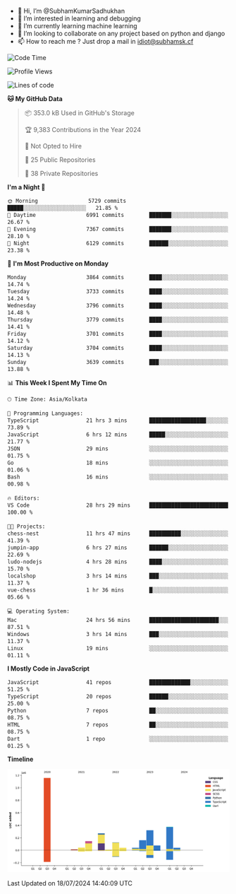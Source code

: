 - 👋 Hi, I’m @SubhamKumarSadhukhan
- 👀 I’m interested in learning and debugging
- 🌱 I’m currently learning machine learning
- 💞️ I’m looking to collaborate on any project based on python and django
- 📫 How to reach me ?
      Just drop a mail in idiot@subhamsk.cf

<!---
SubhamKumarSadhukhan/SubhamKumarSadhukhan is a ✨ special ✨ repository because its `README.md` (this file) appears on your GitHub profile.
You can click the Preview link to take a look at your changes.
--->


<!--START_SECTION:waka-->
![Code Time](http://img.shields.io/badge/Code%20Time-2%2C320%20hrs%203%20mins-blue)

![Profile Views](http://img.shields.io/badge/Profile%20Views-1-blue)

![Lines of code](https://img.shields.io/badge/From%20Hello%20World%20I%27ve%20Written-2.8%20million%20lines%20of%20code-blue)

**🐱 My GitHub Data** 

> 📦 353.0 kB Used in GitHub's Storage 
 > 
> 🏆 9,383 Contributions in the Year 2024
 > 
> 🚫 Not Opted to Hire
 > 
> 📜 25 Public Repositories 
 > 
> 🔑 38 Private Repositories 
 > 
**I'm a Night 🦉** 

```text
🌞 Morning                5729 commits        █████░░░░░░░░░░░░░░░░░░░░   21.85 % 
🌆 Daytime                6991 commits        ███████░░░░░░░░░░░░░░░░░░   26.67 % 
🌃 Evening                7367 commits        ███████░░░░░░░░░░░░░░░░░░   28.10 % 
🌙 Night                  6129 commits        ██████░░░░░░░░░░░░░░░░░░░   23.38 % 
```
📅 **I'm Most Productive on Monday** 

```text
Monday                   3864 commits        ████░░░░░░░░░░░░░░░░░░░░░   14.74 % 
Tuesday                  3733 commits        ████░░░░░░░░░░░░░░░░░░░░░   14.24 % 
Wednesday                3796 commits        ████░░░░░░░░░░░░░░░░░░░░░   14.48 % 
Thursday                 3779 commits        ████░░░░░░░░░░░░░░░░░░░░░   14.41 % 
Friday                   3701 commits        ████░░░░░░░░░░░░░░░░░░░░░   14.12 % 
Saturday                 3704 commits        ████░░░░░░░░░░░░░░░░░░░░░   14.13 % 
Sunday                   3639 commits        ███░░░░░░░░░░░░░░░░░░░░░░   13.88 % 
```


📊 **This Week I Spent My Time On** 

```text
🕑︎ Time Zone: Asia/Kolkata

💬 Programming Languages: 
TypeScript               21 hrs 3 mins       ██████████████████░░░░░░░   73.89 % 
JavaScript               6 hrs 12 mins       █████░░░░░░░░░░░░░░░░░░░░   21.77 % 
JSON                     29 mins             ░░░░░░░░░░░░░░░░░░░░░░░░░   01.75 % 
Go                       18 mins             ░░░░░░░░░░░░░░░░░░░░░░░░░   01.06 % 
Bash                     16 mins             ░░░░░░░░░░░░░░░░░░░░░░░░░   00.98 % 

🔥 Editors: 
VS Code                  28 hrs 29 mins      █████████████████████████   100.00 % 

🐱‍💻 Projects: 
chess-nest               11 hrs 47 mins      ██████████░░░░░░░░░░░░░░░   41.39 % 
jumpin-app               6 hrs 27 mins       ██████░░░░░░░░░░░░░░░░░░░   22.69 % 
ludo-nodejs              4 hrs 28 mins       ████░░░░░░░░░░░░░░░░░░░░░   15.70 % 
localshop                3 hrs 14 mins       ███░░░░░░░░░░░░░░░░░░░░░░   11.37 % 
vue-chess                1 hr 36 mins        █░░░░░░░░░░░░░░░░░░░░░░░░   05.66 % 

💻 Operating System: 
Mac                      24 hrs 56 mins      ██████████████████████░░░   87.51 % 
Windows                  3 hrs 14 mins       ███░░░░░░░░░░░░░░░░░░░░░░   11.37 % 
Linux                    19 mins             ░░░░░░░░░░░░░░░░░░░░░░░░░   01.11 % 
```

**I Mostly Code in JavaScript** 

```text
JavaScript               41 repos            █████████████░░░░░░░░░░░░   51.25 % 
TypeScript               20 repos            ██████░░░░░░░░░░░░░░░░░░░   25.00 % 
Python                   7 repos             ██░░░░░░░░░░░░░░░░░░░░░░░   08.75 % 
HTML                     7 repos             ██░░░░░░░░░░░░░░░░░░░░░░░   08.75 % 
Dart                     1 repo              ░░░░░░░░░░░░░░░░░░░░░░░░░   01.25 % 
```



**Timeline**

![Lines of Code chart](https://raw.githubusercontent.com/SubhamKumarSadhukhan/SubhamKumarSadhukhan/main/assets/bar_graph.png)


 Last Updated on 18/07/2024 14:40:09 UTC
<!--END_SECTION:waka-->

